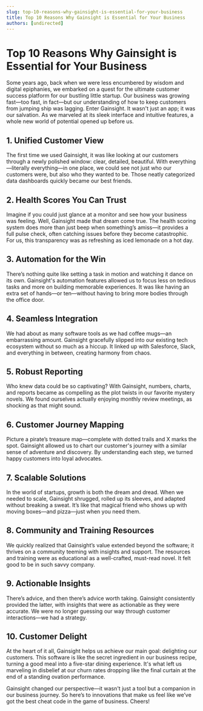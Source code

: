 ```yaml
---
slug: top-10-reasons-why-gainsight-is-essential-for-your-business
title: Top 10 Reasons Why Gainsight is Essential for Your Business
authors: [undirected]
---
```


# Top 10 Reasons Why Gainsight is Essential for Your Business

Some years ago, back when we were less encumbered by wisdom and digital epiphanies, we embarked on a quest for the ultimate customer success platform for our bustling little startup. Our business was growing fast—too fast, in fact—but our understanding of how to keep customers from jumping ship was lagging. Enter Gainsight. It wasn't just an app; it was our salvation. As we marveled at its sleek interface and intuitive features, a whole new world of potential opened up before us.

## 1. **Unified Customer View**

The first time we used Gainsight, it was like looking at our customers through a newly polished window: clear, detailed, beautiful. With everything—literally everything—in one place, we could see not just who our customers were, but also who they wanted to be. Those neatly categorized data dashboards quickly became our best friends.

## 2. **Health Scores You Can Trust**

Imagine if you could just glance at a monitor and see how your business was feeling. Well, Gainsight made that dream come true. The health scoring system does more than just beep when something’s amiss—it provides a full pulse check, often catching issues before they become catastrophic. For us, this transparency was as refreshing as iced lemonade on a hot day.

## 3. **Automation for the Win**

There’s nothing quite like setting a task in motion and watching it dance on its own. Gainsight's automation features allowed us to focus less on tedious tasks and more on building memorable experiences. It was like having an extra set of hands—or ten—without having to bring more bodies through the office door.

## 4. **Seamless Integration**

We had about as many software tools as we had coffee mugs—an embarrassing amount. Gainsight gracefully slipped into our existing tech ecosystem without so much as a hiccup. It linked up with Salesforce, Slack, and everything in between, creating harmony from chaos.

## 5. **Robust Reporting**

Who knew data could be so captivating? With Gainsight, numbers, charts, and reports became as compelling as the plot twists in our favorite mystery novels. We found ourselves actually enjoying monthly review meetings, as shocking as that might sound.

## 6. **Customer Journey Mapping**

Picture a pirate’s treasure map—complete with dotted trails and X marks the spot. Gainsight allowed us to chart our customer's journey with a similar sense of adventure and discovery. By understanding each step, we turned happy customers into loyal advocates.

## 7. **Scalable Solutions**

In the world of startups, growth is both the dream and dread. When we needed to scale, Gainsight shrugged, rolled up its sleeves, and adapted without breaking a sweat. It’s like that magical friend who shows up with moving boxes—and pizza—just when you need them.

## 8. **Community and Training Resources**

We quickly realized that Gainsight’s value extended beyond the software; it thrives on a community teeming with insights and support. The resources and training were as educational as a well-crafted, must-read novel. It felt good to be in such savvy company.

## 9. **Actionable Insights**

There’s advice, and then there’s advice worth taking. Gainsight consistently provided the latter, with insights that were as actionable as they were accurate. We were no longer guessing our way through customer interactions—we had a strategy.

## 10. **Customer Delight**

At the heart of it all, Gainsight helps us achieve our main goal: delighting our customers. This software is like the secret ingredient in our business recipe, turning a good meal into a five-star dining experience. It's what left us marveling in disbelief at our churn rates dropping like the final curtain at the end of a standing ovation performance.

Gainsight changed our perspective—it wasn't just a tool but a companion in our business journey. So here’s to innovations that make us feel like we’ve got the best cheat code in the game of business. Cheers!